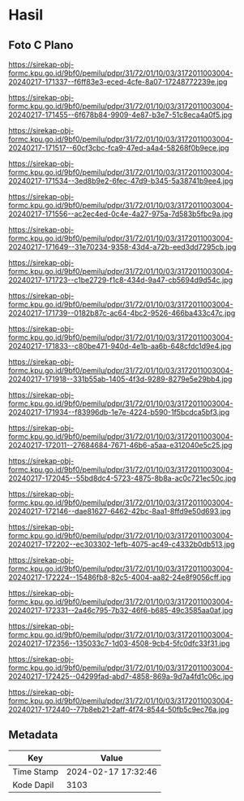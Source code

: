 # Hasil

## Foto C Plano

https://sirekap-obj-formc.kpu.go.id/9bf0/pemilu/pdpr/31/72/01/10/03/3172011003004-20240217-171337--f6ff83e3-eced-4cfe-8a07-17248772239e.jpg

https://sirekap-obj-formc.kpu.go.id/9bf0/pemilu/pdpr/31/72/01/10/03/3172011003004-20240217-171455--6f678b84-9909-4e87-b3e7-51c8eca4a0f5.jpg

https://sirekap-obj-formc.kpu.go.id/9bf0/pemilu/pdpr/31/72/01/10/03/3172011003004-20240217-171517--60cf3cbc-fca9-47ed-a4a4-58268f0b9ece.jpg

https://sirekap-obj-formc.kpu.go.id/9bf0/pemilu/pdpr/31/72/01/10/03/3172011003004-20240217-171534--3ed8b9e2-6fec-47d9-b345-5a38741b9ee4.jpg

https://sirekap-obj-formc.kpu.go.id/9bf0/pemilu/pdpr/31/72/01/10/03/3172011003004-20240217-171556--ac2ec4ed-0c4e-4a27-975a-7d583b5fbc9a.jpg

https://sirekap-obj-formc.kpu.go.id/9bf0/pemilu/pdpr/31/72/01/10/03/3172011003004-20240217-171649--31e70234-9358-43d4-a72b-eed3dd7295cb.jpg

https://sirekap-obj-formc.kpu.go.id/9bf0/pemilu/pdpr/31/72/01/10/03/3172011003004-20240217-171723--c1be2729-f1c8-434d-9a47-cb5694d9d54c.jpg

https://sirekap-obj-formc.kpu.go.id/9bf0/pemilu/pdpr/31/72/01/10/03/3172011003004-20240217-171739--0182b87c-ac64-4bc2-9526-466ba433c47c.jpg

https://sirekap-obj-formc.kpu.go.id/9bf0/pemilu/pdpr/31/72/01/10/03/3172011003004-20240217-171833--c80be471-940d-4e1b-aa6b-648cfdc1d9e4.jpg

https://sirekap-obj-formc.kpu.go.id/9bf0/pemilu/pdpr/31/72/01/10/03/3172011003004-20240217-171918--331b55ab-1405-4f3d-9289-8279e5e29bb4.jpg

https://sirekap-obj-formc.kpu.go.id/9bf0/pemilu/pdpr/31/72/01/10/03/3172011003004-20240217-171934--f83996db-1e7e-4224-b590-1f5bcdca5bf3.jpg

https://sirekap-obj-formc.kpu.go.id/9bf0/pemilu/pdpr/31/72/01/10/03/3172011003004-20240217-172011--27684684-7671-46b6-a5aa-e312040e5c25.jpg

https://sirekap-obj-formc.kpu.go.id/9bf0/pemilu/pdpr/31/72/01/10/03/3172011003004-20240217-172045--55bd8dc4-5723-4875-8b8a-ac0c721ec50c.jpg

https://sirekap-obj-formc.kpu.go.id/9bf0/pemilu/pdpr/31/72/01/10/03/3172011003004-20240217-172146--dae81627-6462-42bc-8aa1-8ffd9e50d693.jpg

https://sirekap-obj-formc.kpu.go.id/9bf0/pemilu/pdpr/31/72/01/10/03/3172011003004-20240217-172202--ec303302-1efb-4075-ac49-c4332b0db513.jpg

https://sirekap-obj-formc.kpu.go.id/9bf0/pemilu/pdpr/31/72/01/10/03/3172011003004-20240217-172224--15486fb8-82c5-4004-aa82-24e8f9056cff.jpg

https://sirekap-obj-formc.kpu.go.id/9bf0/pemilu/pdpr/31/72/01/10/03/3172011003004-20240217-172331--2a46c795-7b32-46f6-b685-49c3585aa0af.jpg

https://sirekap-obj-formc.kpu.go.id/9bf0/pemilu/pdpr/31/72/01/10/03/3172011003004-20240217-172356--135033c7-1d03-4508-9cb4-5fc0dfc33f31.jpg

https://sirekap-obj-formc.kpu.go.id/9bf0/pemilu/pdpr/31/72/01/10/03/3172011003004-20240217-172425--04299fad-abd7-4858-869a-9d7a4fd1c06c.jpg

https://sirekap-obj-formc.kpu.go.id/9bf0/pemilu/pdpr/31/72/01/10/03/3172011003004-20240217-172440--77b8eb21-2aff-4f74-8544-50fb5c9ec76a.jpg


## Metadata

| Key        | Value               |
| ---------- | ------------------- |
| Time Stamp | 2024-02-17 17:32:46 |
| Kode Dapil | 3103                |



